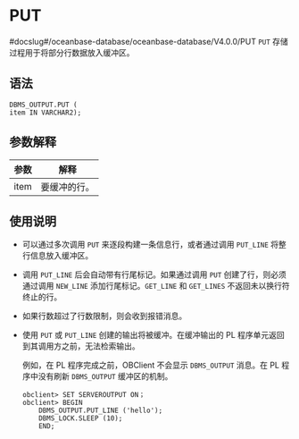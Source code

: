 PUT 
========================
#docslug#/oceanbase-database/oceanbase-database/V4.0.0/PUT
`PUT` 存储过程用于将部分行数据放入缓冲区。

语法 
-----------

```unknow
DBMS_OUTPUT.PUT (
item IN VARCHAR2);
```



参数解释 
-------------



| **参数** | **解释** |
|--------|--------|
| item   | 要缓冲的行。 |



使用说明 
-------------

* 可以通过多次调用 `PUT` 来逐段构建一条信息行，或者通过调用 `PUT_LINE` 将整行信息放入缓冲区。

  

* 调用 `PUT_LINE` 后会自动带有行尾标记。如果通过调用 `PUT` 创建了行，则必须通过调用 `NEW_LINE` 添加行尾标记。`GET_LINE` 和 `GET_LINES` 不返回未以换行符终止的行。

  

* 如果行数超过了行数限制，则会收到报错消息。

  

* 使用 `PUT` 或 `PUT_LINE` 创建的输出将被缓冲。在缓冲输出的 PL 程序单元返回到其调用方之前，无法检索输出。

  例如，在 PL 程序完成之前，OBClient 不会显示 `DBMS_OUTPUT` 消息。在 PL 程序中没有刷新 `DBMS_OUTPUT` 缓冲区的机制。

  ```unknow
  obclient> SET SERVEROUTPUT ON；
  obclient> BEGIN
      DBMS_OUTPUT.PUT_LINE ('hello');
      DBMS_LOCK.SLEEP (10);
      END;
  ```

  




